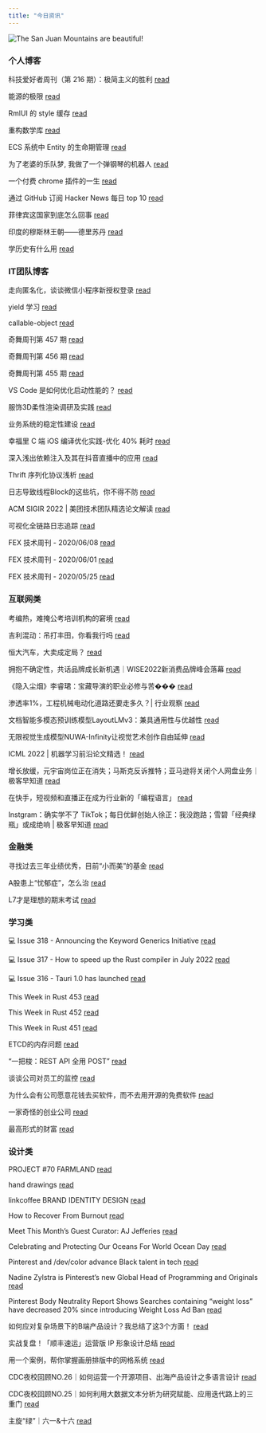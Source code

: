 ```yaml
---
title: "今日资讯"
---
```


![The San Juan Mountains are beautiful!](https://cn.bing.com/th?id=OHR.NoctilucentClouds_EN-US0838966037_UHD.jpg "San Juan Mountains")

### 个人博客

   科技爱好者周刊（第 216 期）：极简主义的胜利 [read](http://www.ruanyifeng.com/blog/2022/07/weekly-issue-216.html)

   能源的极限 [read](http://www.ruanyifeng.com/blog/2022/07/energy-consumption.html)

   RmlUI 的 style 缓存 [read](https://blog.codingnow.com/2022/07/rmlui_style_cache.html)

   重构数学库 [read](https://blog.codingnow.com/2022/07/refactor_math3d.html)

   ECS 系统中 Entity 的生命期管理 [read](https://blog.codingnow.com/2022/07/entity_lifespan.html)

   为了老婆的乐队梦, 我做了一个弹钢琴的机器人 [read](https://blog.t9t.io/modsoul-2022-07-29/)

   一个付费 chrome 插件的一生 [read](https://blog.t9t.io/star-history-2021-01-21/)

   通过 GitHub 订阅 Hacker News 每日 top 10 [read](https://blog.t9t.io/headllines-2020-09-03/)

   菲律宾这国家到底怎么回事 [read](https://www.kymjs.com/history/2022/05/11/01)

   印度的穆斯林王朝——德里苏丹 [read](https://www.kymjs.com/pay/history/2022/05/08/01)

   学历史有什么用 [read](https://www.kymjs.com/history/2022/05/04/01)

### IT团队博客

   走向匿名化，谈谈微信小程序新授权登录 [read](http://www.alloyteam.com/2021/04/15431/)

   yield 学习 [read](http://www.alloyteam.com/2021/03/15427/)

   callable-object [read](http://www.alloyteam.com/2021/03/callable-object/)

   奇舞周刊第 457 期 [read](https://weekly.75.team/issue457.html)

   奇舞周刊第 456 期 [read](https://weekly.75.team/issue456.html)

   奇舞周刊第 455 期 [read](https://weekly.75.team/issue455.html)

   VS Code 是如何优化启动性能的？ [read](https://fed.taobao.org/blog/taofed/do71ct/wpsf10)

   服饰3D柔性渲染调研及实践 [read](https://fed.taobao.org/blog/taofed/do71ct/fufsgh)

   业务系统的稳定性建设 [read](https://fed.taobao.org/blog/taofed/do71ct/fc3cy0)

   幸福里 C 端 iOS 编译优化实践-优化 40% 耗时 [read](https://blog.csdn.net/ByteDanceTech/article/details/126066654)

   深入浅出依赖注入及其在抖音直播中的应用 [read](https://blog.csdn.net/ByteDanceTech/article/details/126047109)

   Thrift 序列化协议浅析 [read](https://blog.csdn.net/ByteDanceTech/article/details/126026133)

   日志导致线程Block的这些坑，你不得不防 [read](https://tech.meituan.com/2022/07/29/tips-for-avoiding-log-blocking-threads.html)

   ACM SIGIR 2022 \| 美团技术团队精选论文解读 [read](https://tech.meituan.com/2022/07/21/acm-sigir-2022-meituan.html)

   可视化全链路日志追踪 [read](https://tech.meituan.com/2022/07/21/visualized-log-tracing.html)

   FEX 技术周刊 - 2020/06/08 [read](http://fex.baidu.com/blog/2020/06/fex-weekly-08//)

   FEX 技术周刊 - 2020/06/01 [read](http://fex.baidu.com/blog/2020/06/fex-weekly-01//)

   FEX 技术周刊 - 2020/05/25 [read](http://fex.baidu.com/blog/2020/05/fex-weekly-25//)

### 互联网类

   考编热，难掩公考培训机构的窘境 [read](http://www.huxiu.com/article/619291.html?f=wangzhan)

   吉利混动：吊打丰田，你看我行吗 [read](http://www.huxiu.com/article/622605.html?f=wangzhan)

   恒大汽车，大卖成定局？ [read](http://www.huxiu.com/article/622603.html?f=wangzhan)

   拥抱不确定性，共话品牌成长新机遇｜WISE2022新消费品牌峰会落幕 [read](https://36kr.com/p/1851735422635138)

   《隐入尘烟》李睿珺：宝藏导演的职业必修与苦��� [read](https://36kr.com/p/1851192358292864)

   渗透率1%，工程机械电动化道路还要走多久？\| 行业观察 [read](https://36kr.com/p/1851130515639432)

   文档智能多模态预训练模型LayoutLMv3：兼具通用性与优越性 [read](https://www.msra.cn/zh-cn/news/features/layoutlmv3)

   无限视觉生成模型NUWA-Infinity让视觉艺术创作自由延伸 [read](https://www.msra.cn/zh-cn/news/features/nuwa-infinity)

   ICML 2022 \| 机器学习前沿论文精选！ [read](https://www.msra.cn/zh-cn/news/features/icml-2022)

   增长放缓，元宇宙岗位正在消失；马斯克反诉推特；亚马逊将关闭个人网盘业务｜极客早知道 [read](http://www.geekpark.net/news/305892)

   在快手，短视频和直播正在成为行业新的「编程语言」 [read](http://www.geekpark.net/news/305891)

   Instgram：确实学不了 TikTok；每日优鲜创始人徐正：我没跑路；雪碧「经典绿瓶」或成绝响 \| 极客早知道 [read](http://www.geekpark.net/news/305884)

### 金融类

   寻找过去三年业绩优秀，目前“小而美”的基金 [read](http://xueqiu.com/5679199459/226778771)

   A股患上“忧郁症”，怎么治 [read](http://xueqiu.com/1448459094/226791201)

   L7才是理想的期末考试 [read](http://xueqiu.com/7947659357/226726402)

### 学习类

   💻 Issue 318 - Announcing the Keyword Generics Initiative [read](https://rust.libhunt.com/newsletter/318)

   💻 Issue 317 - How to speed up the Rust compiler in July 2022 [read](https://rust.libhunt.com/newsletter/317)

   💻 Issue 316 - Tauri 1.0 has launched [read](https://rust.libhunt.com/newsletter/316)

   This Week in Rust 453 [read](https://this-week-in-rust.org/blog/2022/07/27/this-week-in-rust-453/)

   This Week in Rust 452 [read](https://this-week-in-rust.org/blog/2022/07/20/this-week-in-rust-452/)

   This Week in Rust 451 [read](https://this-week-in-rust.org/blog/2022/07/13/this-week-in-rust-451/)

   ETCD的内存问题 [read](https://coolshell.cn/articles/22242.html)

   “一把梭：REST API 全用 POST” [read](https://coolshell.cn/articles/22173.html)

   谈谈公司对员工的监控 [read](https://coolshell.cn/articles/22157.html)

   为什么会有公司愿意花钱去买软件，而不去用开源的免费软件 [read](https://wanqu.co/p/7581?s=rss)

   一家奇怪的创业公司 [read](https://wanqu.co/p/7580?s=rss)

   最高形式的财富 [read](https://wanqu.co/p/7579?s=rss)

### 设计类

   PROJECT #70 FARMLAND [read](https://www.behance.net/gallery/149274921/PROJECT-70-FARMLAND)

   hand drawings [read](https://www.behance.net/gallery/149281671/hand-drawings)

   linkcoffee BRAND IDENTITY DESIGN [read](https://www.behance.net/gallery/129023299/linkcoffee-BRAND-IDENTITY-DESIGN)

   How to Recover From Burnout [read](https://medium.com/behance-blog/how-to-recover-from-burnout-d9d783a09c68?source=rss-f5272b7f3182------2)

   Meet This Month’s Guest Curator: AJ Jefferies [read](https://medium.com/behance-blog/meet-this-months-guest-curator-aj-jeffries-df95220b780f?source=rss-f5272b7f3182------2)

   Celebrating and Protecting Our Oceans For World Ocean Day [read](https://medium.com/behance-blog/celebrating-and-protecting-our-oceans-for-world-ocean-day-2c24a64c913e?source=rss-f5272b7f3182------2)

   Pinterest and /dev/color advance Black talent in tech [read](https://newsroom.pinterest.com/en/post/pinterest-and-devcolor-advance-black-talent-in-tech)

   Nadine Zylstra is Pinterest’s new Global Head of Programming and Originals [read](https://newsroom.pinterest.com/en/post/nadine-zylstra-is-pinterests-new-global-head-of-programming-and-originals)

   Pinterest Body Neutrality Report Shows Searches containing “weight loss” have decreased 20% since introducing Weight Loss Ad Ban [read](https://newsroom.pinterest.com/en/post/pinterest-body-neutrality-report-shows-searches-containing-weight-loss-have-decreased-20-since)

   如何应对复杂场景下的B端产品设计？我总结了这3个方面！ [read](https://www.uisdc.com/b-end-product-design)

   实战复盘！「顺丰速运」运营版 IP 形象设计总结 [read](https://www.uisdc.com/sf-ip-design)

   用一个案例，帮你掌握画册排版中的网格系统 [read](https://www.uisdc.com/album-grid-system)

   CDC夜校回顾NO.26｜如何运营一个开源项目、出海产品设计之多语言设计 [read](https://cdc.tencent.com/2022/07/19/cdc%e5%a4%9c%e6%a0%a1%e5%9b%9e%e9%a1%beno-26%ef%bd%9c%e5%a6%82%e4%bd%95%e8%bf%90%e8%90%a5%e4%b8%80%e4%b8%aa%e5%bc%80%e6%ba%90%e9%a1%b9%e7%9b%ae%e3%80%81%e5%87%ba%e6%b5%b7%e4%ba%a7%e5%93%81%e8%ae%be/)

   CDC夜校回顾NO.25｜如何利用大数据文本分析为研究赋能、应用迭代路上的三重门 [read](https://cdc.tencent.com/2022/06/08/cdc%e5%a4%9c%e6%a0%a1%e5%9b%9e%e9%a1%beno-25%ef%bd%9c%e5%a6%82%e4%bd%95%e5%88%a9%e7%94%a8%e5%a4%a7%e6%95%b0%e6%8d%ae%e6%96%87%e6%9c%ac%e5%88%86%e6%9e%90%e4%b8%ba%e7%a0%94%e7%a9%b6%e8%b5%8b%e8%83%bd-2/)

   主旋“绿”｜六一&十六 [read](https://cdc.tencent.com/2022/06/07/%e4%b8%bb%e6%97%8b%e7%bb%bf%ef%bd%9c%e5%85%ad%e4%b8%80%e5%8d%81%e5%85%ad/)

